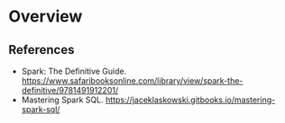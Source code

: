 # Overview


## References

* Spark: The Definitive Guide. https://www.safaribooksonline.com/library/view/spark-the-definitive/9781491912201/
* Mastering Spark SQL. https://jaceklaskowski.gitbooks.io/mastering-spark-sql/
